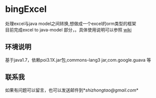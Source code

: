 # bingExcel  

处理excel与java model之间转换,想做成一个excel的orm类型的框架  
目前完成excel to  java-model 部分，。具体使用说明可以参照 [wiki](https://github.com/bingyulei007/bingExcel/wiki)
## 环境说明
基于java1.7，依赖poi3.1X.jar包,commons-lang3 jar,com.google.guava 等
## 联系我
如果有问题可以留言，也可以发送邮件到*_shizhongtao@gmail.com_*


